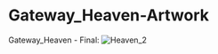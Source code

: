 # Gateway_Heaven-Artwork

Gateway_Heaven - Final:
![Heaven_2](https://github.com/user-attachments/assets/e270b4e8-9d85-4f2f-a568-76d93f4858eb)
